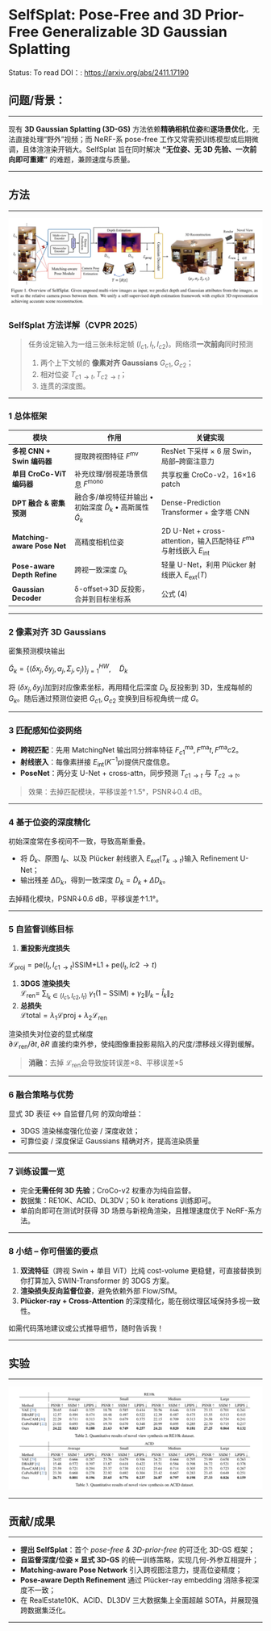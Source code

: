 # SelfSplat: Pose-Free and 3D Prior-Free Generalizable 3D Gaussian Splatting

Status: To read
DOI：: https://arxiv.org/abs/2411.17190

## 问题/背景：

---

现有 **3D Gaussian Splatting (3D-GS)** 方法依赖**精确相机位姿**和**逐场景优化**，无法直接处理“野外”视频；而 NeRF-系 pose-free 工作又常需预训练模型或后期微调，且体渲渲染开销大。SelfSplat 旨在同时解决 **“无位姿、无 3D 先验、一次前向即可重建”** 的难题，兼顾速度与质量。

---

## 方法

---

![image.png](image%2012.png)

### SelfSplat 方法详解（CVPR 2025）

> 任务设定输入为一组三张未标定帧 $(I_{c1}, I_t, I_{c2})$。网络须**一次前向**同时预测
> 
> 1. 两个上下文帧的 **像素对齐 Gaussians** $G_{c1},G_{c2}$；
> 2. 相对位姿 $T_{c1\!\to t},T_{c2\!\to t}$；
> 3. 连贯的深度图。

---

### 1 总体框架

| 模块 | 作用 | 关键实现 |
| --- | --- | --- |
| **多视 CNN + Swin 编码器** | 提取跨视图特征 $F^{\text{mv}}$ | ResNet 下采样 × 6 层 Swin，局部–跨窗注意力 |
| **单目 CroCo-ViT 编码器** | 补充纹理/弱视差场景信息 $F^{\text{mono}}$ | 共享权重 CroCo-v2，16×16 patch |
| **DPT 融合 & 密集预测** | 融合多/单视特征并输出 • 初始深度 $\tilde D_{k}$ • 高斯属性 $\tilde G_{k}$ | Dense-Prediction Transformer + 金字塔 CNN |
| **Matching-aware Pose Net** | 高精度相机位姿 | 2D U-Net + cross-attention，输入匹配特征 $F^{\text{ma}}$ 与射线嵌入 $E_{\text{int}}$ |
| **Pose-aware Depth Refine** | 跨视一致深度 $D_k$ | 轻量 U-Net，利用 Plücker 射线嵌入 $E_{\text{ext}}(T)$ |
| **Gaussian Decoder** | δ-offset→3D 反投影，合并到目标坐标系 | 公式 (4) |

---

### 2 像素对齐 3D Gaussians

密集预测模块输出

$\tilde G_k=\{(\delta x_j,\delta y_j,\alpha_j,\Sigma_j,c_j)\}_{j=1}^{HW},\quad
\tilde D_k$

将 $(\delta x_j,\delta y_j)$加到对应像素坐标，再用精化后深度 $D_k$ 反投影到 3D，生成每帧的 $G_k$。随后通过预测位姿把 $G_{c1},G_{c2}$ 变换到目标视角统一成 $G$。

---

### 3 匹配感知位姿网络

- **跨视匹配**：先用 MatchingNet 输出同分辨率特征 $F^{\text{ma}}_{c1},F^{\text{ma}}t,F^{\text{ma}}{c2}$。
- **射线嵌入**：每像素拼接 $E_{\text{int}}(K^{-1}p)$提供尺度信息。
- **PoseNet**：两分支 U-Net + cross-attn，同步预测 $T_{c1\!\to t}$ 与 $T_{c2\!\to t}$。

> 效果：去掉匹配模块，平移误差↑1.5°，PSNR↓0.4 dB。
> 

---

### 4 基于位姿的深度精化

初始深度常在多视间不一致，导致高斯重叠。

- 将 $\tilde D_k$、原图 $I_k$、以及 Plücker 射线嵌入 $E_{\text{ext}}(T_{k\!\to t})$输入 Refinement U-Net；
- 输出残差 $\Delta D_k$，得到一致深度 $D_k=\tilde D_k+\Delta D_k$。

去掉精化模块，PSNR↓0.6 dB，平移误差↑1.1°。

---

### 5 自监督训练目标

1. **重投影光度损失**

$\mathcal L_{\text{proj}}
=\text{pe}(I_t, I_{c1\!\to t}){\text{SSIM+L1}}
+\text{pe}(I_t, I{c2\!\to t})$

1. **3DGS 渲染损失**  
$\mathcal L_{\text{ren}}
=\!\!\!\sum_{I_k\in\{I_{c1},I_{c2},I_t\}}\!\!\!\gamma_1 (1-\text{SSIM})+\gamma_2\|I_k-\hat I_k\|_2$
2. **总损失**  
$\mathcal{L}{\text{total}}=\lambda_1\mathcal{L}{\text{proj}}+\lambda_2\mathcal{L}_{\text{ren}}$

渲染损失对位姿的显式梯度  
$\partial \mathcal L_{\text{ren}}/\partial t,\partial R$ 直接约束外参，使纯图像重投影易陷入的尺度/漂移歧义得到缓解。 

> **消融**：去掉 $\mathcal L_{\text{ren}}$会导致旋转误差×8、平移误差×5 

---

### 6 融合策略与优势

显式 3D 表征 ↔ 自监督几何 的双向增益：

- 3DGS 渲染梯度强化位姿 / 深度收敛；
- 可靠位姿 / 深度保证 Gaussians 精确对齐，提高渲染质量

---

### 7 训练设置一览

- 完全**无需任何 3D 先验**；CroCo-v2 权重亦为纯自监督。
- 数据集：RE10K、ACID、DL3DV；50 k iterations 训练即可。
- 单前向即可在测试时获得 3D 场景与新视角渲染，且推理速度优于 NeRF-系方法。

---

### 8 小结 – 你可借鉴的要点

1. **双流特征**（跨视 Swin + 单目 ViT）比纯 cost-volume 更稳健，可直接替换到你打算加入 SWIN-Transformer 的 3DGS 方案。
2. **渲染损失反向监督位姿**，避免依赖外部 Flow/SfM。
3. **Plücker-ray + Cross-Attention** 的深度精化，能在弱纹理区域保持多视一致性。

如需代码落地建议或公式推导细节，随时告诉我！

---

## 实验

---

![image.png](image%2013.png)

---

## 贡献/成果

---

- **提出 SelfSplat**：首个 *pose-free & 3D-prior-free* 的可泛化 3D-GS 框架；
- **自监督深度/位姿 × 显式 3D-GS** 的统一训练策略，实现几何-外参互相提升；
- **Matching-aware Pose Network** 引入跨视图注意力，提高位姿精度；
- **Pose-aware Depth Refinement** 通过 Plücker-ray embedding 消除多视深度不一致；
- 在 RealEstate10K、ACID、DL3DV 三大数据集上全面超越 SOTA，并展现强跨数据集泛化。

---